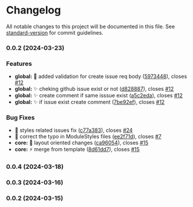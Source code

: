 # Changelog

All notable changes to this project will be documented in this file. See [standard-version](https://github.com/conventional-changelog/standard-version) for commit guidelines.

### 0.0.2 (2024-03-23)


### Features

* **global:** :bug: added validation for create issue req body ([5973448](https://https//github.com/wrappid/support-module/commit/59734483369b3210b2747da385934bb272b50140)), closes [#12](https://https//github.com/wrappid/support-module/issues/12)
* **global:** :sparkles: cheking github issue exist or not ([d828887](https://https//github.com/wrappid/support-module/commit/d828887b7120ac70c3c0555a5a8413af497d9df0)), closes [#12](https://https//github.com/wrappid/support-module/issues/12)
* **global:** :sparkles: create comment if same isssue exist ([a5c2eda](https://https//github.com/wrappid/support-module/commit/a5c2eda3e55fa492ac1f3e301325671512735b38)), closes [#12](https://https//github.com/wrappid/support-module/issues/12)
* **global:** :sparkles: if issue exist create comment ([7be92ef](https://https//github.com/wrappid/support-module/commit/7be92ef1459eb58aac718ccc11cc43011d67cba5)), closes [#12](https://https//github.com/wrappid/support-module/issues/12)


### Bug Fixes

* :art: styles related issues fix ([c77a383](https://https//github.com/wrappid/support-module/commit/c77a383e6759bbb81bfd7bf2682d3fdf792af8a6)), closes [#24](https://https//github.com/wrappid/support-module/issues/24)
* :bug: correct the typo in ModuleStyles files ([ee2f71d](https://https//github.com/wrappid/support-module/commit/ee2f71d04a968369d2f8dfd13b61d4c4fdbac57a)), closes [#7](https://https//github.com/wrappid/support-module/issues/7)
* **core:** :art: layout oriented changes ([ca96054](https://https//github.com/wrappid/support-module/commit/ca96054c1488d9a04606f6edd8017c9c026efdfd)), closes [#15](https://https//github.com/wrappid/support-module/issues/15)
* **core:** :zap: merge from template ([8d61dd7](https://https//github.com/wrappid/support-module/commit/8d61dd7d391844a9c67438e451f66d7f4ada97a3)), closes [#15](https://https//github.com/wrappid/support-module/issues/15)

### 0.0.4 (2024-03-18)

### 0.0.3 (2024-03-16)

### 0.0.2 (2024-03-15)
